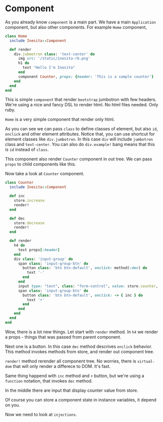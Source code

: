 # Component

As you already know `component` is a main part. We have a main `Application` component,
but also other components. For example `Home` component,

```ruby
class Home
  include Inesita::Component

  def render
    div.jubmotron class: 'text-center' do
      img src: '/static/inesita-rb.png'
      h1 do
        text "Hello I'm Inesita"
      end
      component Counter, props: {header: 'This is a sample counter'}
    end
  end
end
```

This is simple `component` that render `bootstrap` jumbotron with few headers.
We're using a nice and fancy DSL to render html. No html files needed. Only ruby.

`Home` is a very simple component that render only html.

As you can see we can pass `class` to define classes of element, but also `id`, `onclick` and other element attributes.
Notice that, you can use shortcut for element classes like `div.jumbotron`.
In this case `div` will include `jumbotron` class and `text-center`.
You can also do `div.example!` bang means that this is `id` instead of `class`.

This component also render `Counter` component in out tree.
We can pass `props` to child components like this.

Now take a look at `Counter` component.

```ruby
class Counter
  include Inesita::Component

  def inc
    store.increase
    render!
  end

  def dec
    store.decrease
    render!
  end

  def render
    h4 do
      text props[:header]
    end
    div class: 'input-group' do
      span class: 'input-group-btn' do
        button class: 'btn btn-default', onclick: method(:dec) do
          text '-'
        end
      end
      input type: "text", class: "form-control", value: store.counter, disabled: true
      span class: 'input-group-btn' do
        button class: 'btn btn-default', onclick: -> { inc } do
          text '+'
        end
      end
    end
  end
end
```

Wow, there is a lot new things. Let start with `render` method.
In `h4` we render a props - things that was passed from parent component.

Next one is a button. In this case `dec` method descrives `onclick` behavior.
This method invokes methods from store, and render out component tree.

`render!` method rerender all component tree. No worries, there is `virtual-dom` that will only render a differece to DOM. It's fast.

Same thing happend with `inc` method and `+` button, but we're using a `function` notation, that invokes `dec` method.

In the middle there are input that display counter value from store.

Of course you can store a component state in instance variables, it depend on you.

Now we need to look at `injections`.
